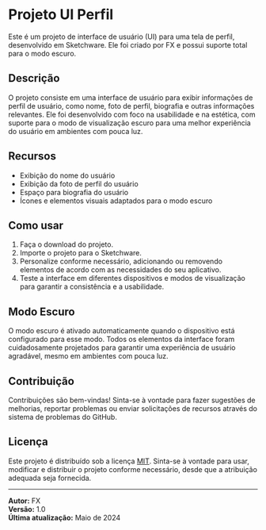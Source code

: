 # Projeto UI Perfil

Este é um projeto de interface de usuário (UI) para uma tela de perfil, desenvolvido em Sketchware. Ele foi criado por FX e possui suporte total para o modo escuro.

## Descrição

O projeto consiste em uma interface de usuário para exibir informações de perfil de usuário, como nome, foto de perfil, biografia e outras informações relevantes. Ele foi desenvolvido com foco na usabilidade e na estética, com suporte para o modo de visualização escuro para uma melhor experiência do usuário em ambientes com pouca luz.

## Recursos

- Exibição do nome do usuário
- Exibição da foto de perfil do usuário
- Espaço para biografia do usuário
- Ícones e elementos visuais adaptados para o modo escuro

## Como usar

1. Faça o download do projeto.
2. Importe o projeto para o Sketchware.
3. Personalize conforme necessário, adicionando ou removendo elementos de acordo com as necessidades do seu aplicativo.
4. Teste a interface em diferentes dispositivos e modos de visualização para garantir a consistência e a usabilidade.

## Modo Escuro

O modo escuro é ativado automaticamente quando o dispositivo está configurado para esse modo. Todos os elementos da interface foram cuidadosamente projetados para garantir uma experiência de usuário agradável, mesmo em ambientes com pouca luz.

## Contribuição

Contribuições são bem-vindas! Sinta-se à vontade para fazer sugestões de melhorias, reportar problemas ou enviar solicitações de recursos através do sistema de problemas do GitHub.

## Licença

Este projeto é distribuído sob a licença [MIT](https://github.com/aglsk/UI-Perfil/tree/main?tab=MIT-1-ov-file). Sinta-se à vontade para usar, modificar e distribuir o projeto conforme necessário, desde que a atribuição adequada seja fornecida.

---

**Autor:** FX  
**Versão:** 1.0  
**Última atualização:** Maio de 2024
